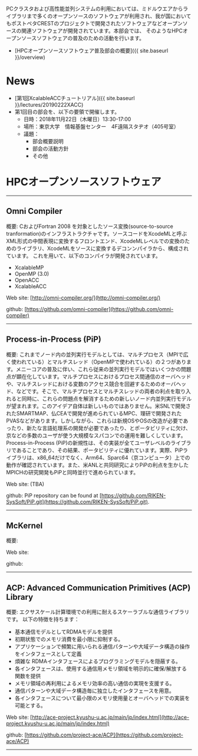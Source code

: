 PCクラスタおよび高性能並列システムの利用においては、ミドルウエアからライブラリまで多くのオープンソースのソフトウェアが利用され、我が国においてもポストペタCRESTのプロジェクトで開発されたソフトウェアなどオープンソースの関連ソフトウェアが開発されています。本部会では、
そのようなHPCオープンソースソフトウェアの普及のための活動を行います。

* [HPCオープンソースソフトウェア普及部会の概要]({{ site.baseurl }}/overview)

# News
- [第1回XcalableACCチュートリアル]({{ site.baseurl }}/lectures/20190222XACC)
- 第1回目の部会を、以下の要領で開催します。
  - 日時：2018年11月22日（木曜日）13:30-17:00
  - 場所：東京大学　情報基盤センター　4F遠隔スタヂオ（405号室）
  - 議題：
    - 部会概要説明
    - 部会の活動方針
    - その他

# HPCオープンソースソフトウェア

---
## Omni Compiler
概要: 
CおよびFortran 2008 を対象としたソース変換(source-to-source tranformation)のインフラストラクチャです。ソースコードをXcodeMLと呼ぶXML形式の中間表現に変換するフロントエンド、XcodeMLレベルでの変換のためのライブラリ、XcodeMLをソースに変換するデコンンパイラから、構成されています。
これを用いて、以下のコンパイラが開発されています。

* XcalableMP
* OpenMP (3.0)
* OpenACC
* XcalableACC

Web site: [http://omni-compiler.org/](http://omni-compiler.org/)

github: [https://github.com/omni-compiler](https://github.com/omni-compiler)

---
## Process-in-Process (PiP)
概要:
これまでノード内の並列実行モデルとしては、マルチプロセス（MPIで広く使われている）とマルチスレッド（OpenMPで使われている）の２つがあります。メニーコアの普及に伴い、これら従来の並列実行モデルではいくつかの問題点が顕在化しています。マルチプロセスにおけるプロセス間通信のオーバヘッドや、マルチスレッドにおける変数のアクセス競合を回避するためのオーバヘッド、などです。そこで、マルチプロセスとマルチスレッドの両者の利点を取り入れると同時に、これらの問題点を解消するための新しいノード内並列実行モデルが望まれます。このアイデア自体は新しいものではありません。米SNLで開発されたSMARTMAP、仏CEAで開発が進められているMPC、理研で開発されたPVASなどがあります。しかしながら、これらは新規OSやOSの改造が必要であったり、新たな言語処理系の開発が必要であったり、とポータビリティに欠け、京などの多数のユーザが使う大規模なスパコンでの運用を難しくしています。Process-in-Process (PiP)の新規性は、その実装が全てユーザレベルのライブラリであることであり、その結果、ポータビリティに優れています。実際、PiPライブラリは、x86_64だけでなく、Arm64、Sparc64（京コンピュータ）上での動作が確認されています。また、米ANLと共同研究によりPiPの利点を生かしたMPICHの研究開発もPiPと同時並行で進められています。

Web site: (TBA)

github: PiP repository can be found at [https://github.com/RIKEN-SysSoft/PiP.git](https://github.com/RIKEN-SysSoft/PiP.git).

---
## McKernel
概要:

Web site:

github:

----
## ACP: Advanced Communication Primitives (ACP) Library
概要: 
エクサスケール計算環境での利用に耐えるスケーラブルな通信ライブラリです。
以下の特徴を持ちます：
- 基本通信モデルとしてRDMAモデルを提供
- 初期状態でのメモリ消費を最小限に抑制する。
- アプリケーションで頻繁に用いられる通信パターンや大域データ構造の操作をインタフェースとして定義
- 煩雑な RDMAインタフェースによるプログラミングモデルを隠蔽する。
- 各インタフェースは、使用する通信用メモリ領域を明示的に確保/解放する関数を提供
- メモリ領域の再利用によるメモリ効率の高い通信の実現を支援する。
- 通信パターンや大域データ構造毎に独立したインタフェースを用意。
- 各インタフェースについて最小限のメモリ使用量とオーバヘッドでの実装を可能とする。

Web site: [http://ace-project.kyushu-u.ac.jp/main/jp/index.html](http://ace-project.kyushu-u.ac.jp/main/jp/index.html)

github: [https://github.com/project-ace/ACP](https://github.com/project-ace/ACP)

---

